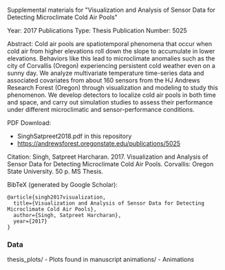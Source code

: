Supplemental materials for
"Visualization and Analysis of Sensor Data for Detecting Microclimate Cold Air Pools"

Year: 2017
Publications Type: Thesis
Publication Number: 5025

Abstract: 
Cold air pools are spatiotemporal phenomena that occur when cold air from higher elevations roll down the slope to accumulate in lower elevations. Behaviors like this lead to microclimate anomalies such as the city of Corvallis (Oregon) experiencing persistent cold weather even on a sunny day. We analyze multivariate temperature time-series data and associated covariates from about 160 sensors from the HJ Andrews Research Forest
(Oregon) through visualization and modeling to study this phenomenon. We develop detectors to localize cold air pools in both time and space, and carry out simulation studies to assess their performance under different microclimatic and sensor-performance conditions.

PDF Download: 
* SinghSatpreet2018.pdf in this repository
* https://andrewsforest.oregonstate.edu/publications/5025

Citation: Singh, Satpreet Harcharan. 2017. Visualization and Analysis of Sensor Data for Detecting Microclimate Cold Air Pools. Corvallis: Oregon State University. 50 p. MS Thesis.

BibTeX (generated by Google Scholar):
```
@article{singh2017visualization,
  title={Visualization and Analysis of Sensor Data for Detecting Microclimate Cold Air Pools},
  author={Singh, Satpreet Harcharan},
  year={2017}
}
```


### Data
thesis_plots/ - Plots found in manuscript
animations/ - Animations 

